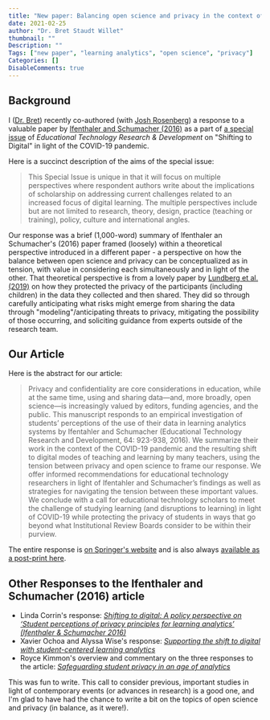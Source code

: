 ```yaml
---
title: "New paper: Balancing open science and privacy in the context of learning analytics"
date: 2021-02-25
author: "Dr. Bret Staudt Willet"
thumbnail: ""
Description: ""
Tags: ["new paper", "learning analytics", "open science", "privacy"]
Categories: []
DisableComments: true
---
```


## Background

I ([Dr. Bret](https://bretsw.com)) recently co-authored (with [Josh Rosenberg](https://www.jmichaelrosenberg.com/)) a response to a valuable paper by [Ifenthaler and Schumacher (2016)](https://doi.org/10.1007/s11423-016-9477-y) as a part of [a special issue](https://doi.org/10.1007/s11423-021-09960-z) of *Educational Technology Research & Development* on "Shifting to Digital" in light of the COVID-19 pandemic.

Here is a succinct description of the aims of the special issue:

> This Special Issue is unique in that it will focus on multiple perspectives where respondent authors write about the implications of scholarship on addressing current challenges related to an increased focus of digital learning. The multiple perspectives include but are not limited to research, theory, design, practice (teaching or training), policy, culture and international angles. 

Our response was a brief (1,000-word) summary of Ifenthaler an Schumacher's (2016) paper framed (loosely) within a theoretical perspective introduced in a different paper - a perspective on how the balance between open science and privacy can be conceptualized as in tension, with value in considering each simultaneously and in light
of the other. That theoretical perspective is from a lovely paper by [Lundberg et al. (2019)](https://doi.org/10.1177/2378023118813023) on how they protected the privacy of the participants (including children) in the data they collected and then shared. They did so through carefully anticipating what risks might emerge from sharing the data through "modeling"/anticipating threats to privacy, mitigating the possibility of those occurring, and soliciting guidance from experts outside of the research team.

## Our Article

Here is the abstract for our article:

> Privacy and confidentiality are core considerations in education, while at the same time, using and sharing data—and, more broadly, open science—is increasingly valued by editors, funding agencies, and the public. This manuscript responds to an empirical investigation of students’ perceptions of the use of their data in learning analytics systems by Ifentahler and Schumacher (Educational Technology Research and Development, 64: 923-938, 2016). We summarize their work in the context of the COVID-19 pandemic and the resulting shift to digital modes of teaching and learning by many teachers, using the tension between privacy and open science to frame our response. We offer informed recommendations for educational technology researchers in light of Ifentahler and Schumacher’s findings as well as strategies for navigating the tension between these important values. We conclude with a call for educational technology scholars to meet the challenge of studying learning (and disruptions to learning) in light of COVID-19 while protecting the privacy of students in ways that go beyond what Institutional Review Boards consider to be within their purview.

The entire response is [on Springer's website](https://doi.org/10.1007/s11423-020-09860-8) and is also always [available as a post-print here](https://www.jmichaelrosenberg.com/post-prints/rosenberg-staudt-willet-2020.pdf).

## Other Responses to the Ifenthaler and Schumacher (2016) article

- Linda Corrin's response: [*Shifting to digital: A policy perspective on ‘Student perceptions of privacy principles for learning analytics’ (Ifenthaler & Schumacher 2016)*](https://doi.org/10.1007/s11423-020-09922-x)
- Xavier Ochoa and Alyssa Wise's response: [*Supporting the shift to digital with student-centered learning analytics*](https://doi.org/10.1007/s11423-020-09882-2)
- Royce Kimmon's overview and commentary on the three responses to the article: [*Safeguarding student privacy in an age of analytics*](https://doi.org/10.1007/s11423-021-09950-1)

This was fun to write. This call to consider previous, important studies in light of contemporary events (or advances in research) is a good one, and I'm glad to have had the chance to write a bit on the topics of open science and privacy (in balance, as it were!).
